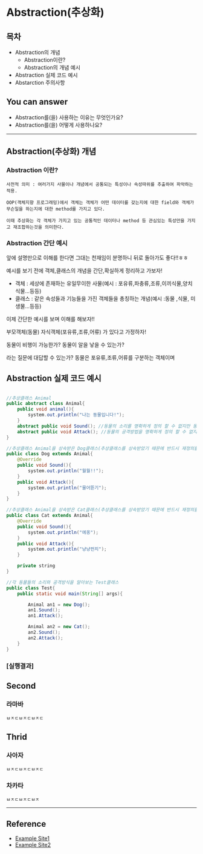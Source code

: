 # Abstraction(추상화)

## 목차
- Abstraction의 개념
    - Abstraction이란?
    - Abstraction의 개념 예시
- Abstraction 실제 코드 예시
- Abstarction 주의사항




## You can answer
- Abstraction를(을) 사용하는 이유는 무엇인가요?
- Abstraction를(을) 어떻게 사용하나요?

---
## Abstraction(추상화) 개념
### Abstraction 이란?
    사전적 의미 : 여러가지 사물이나 개념에서 공통되는 특성이나 속성따위를 추출하여 파악하는 적용.

    OOP(객체지향 프로그래밍)에서 객체는 객체가 어떤 데이터를 갖는지에 대한 field와 객체가 무슨일을 하는지에 대한 method를 가지고 있다.

    이때 추상화는 각 객체가 가지고 있는 공통적인 데이터나 method 등 관심있는 특성만을 가지고 재조합하는것을 의미한다.


### Abstraction 간단 예시
앞에 설명만으로 이해를 한다면 그대는 천재임이 분명하니 뒤로 돌아가도 좋다!!ㅎㅎ

예시를 보기 전에 객체,클래스의 개념을 간단,확실하게 정리하고 가보자!
- 객체 : 세상에 존재하는 유일무이한 사물(예시 : 포유류,파충류,조류,이끼식물,양치식물...등등)
- 클래스 : 같은 속성들과 기능들을 가진 객체들을 총칭하는 개념(예시 :동물 ,식물, 미생물...등등)


이제 간단한 예시를 보며 이해를 해보자!!

부모객체(동물) 자식객체(포유류,조류,어류) 가 있다고 가정하자!

동물이 비행이 가능한가?
동물이 알을 낳을 수 있는가?

라는 질문에 대답할 수 있는가? 동물은 포유류,조류,어류를 구분하는 객체이며



## Abstraction 실제 코드 예시

```java

//추상클래스 Animal
public abstract class Animal{
    public void animal(){
        system.out.println("나는 동물입니다!");
    }
    abstract public void Sound(); //동물의 소리를 명확하게 정의 할 수 없지만 동물은 소리를 낸다! 그렇기 때문에 정의만 해놓는다!
    abstract public void Attack(); //동물의 공격방법을 명확하게 정의 할 수 없지만 동물은 자신을 보호하기 위해 공격한다! 그렇기 때문에 정의만 해놓는다.
}

//추상클래스 Animal을 상속받은 Dog클래스(추상클래스를 상속받았기 때문에 반드시 재정의를 해줘야함.)
public class Dog extends Animal{
    @Override
    public void Sound(){
        system.out.println("월월!!");
    }
    public void Attack(){
        system.out.println("물어뜯기");
    }
}

//추상클래스 Animal을 상속받은 Cat클래스(추상클래스를 상속받았기 때문에 반드시 재정의를 해줘야함.)
public class Cat extends Animal{
    @Override
    public void Sound(){
        system.out.println("에옹");
    }
    public void Attack(){
        system.out.println("냥냥펀치");
    }

    private string
}

//각 동물들의 소리와 공격방식을 알아보는 Test클래스
public class Test{
    public static void main(String[] args){

        Animal an1 = new Dog();
        an1.Sound();
        an1.Attack();

        Animal an2 = new Cat();
        an2.Sound();
        an2.Attack();
    }
}


```
### [실행결과]



## Second
### 라마바
    ㅂㅈㄷㅂㅈㄷㅂㅈㄷ

## Thrid
### 사아자
    ㅂㅈㄷㅂㅈㄷㅂㅈㄷ
### 차카타
    ㅂㅈㄷㅂㅈㄷㅂㅈ

---
## Reference
- [Example Site1](www.google.com)
- [Example Site2](www.google.com)
